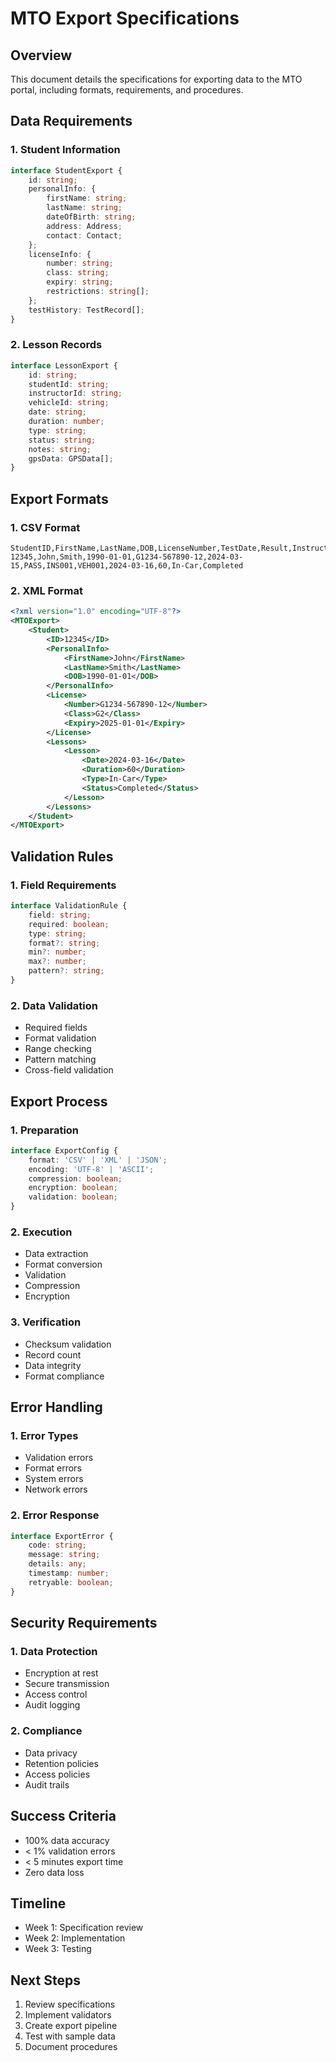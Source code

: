 # MTO Export Specifications

## Overview
This document details the specifications for exporting data to the MTO portal, including formats, requirements, and procedures.

## Data Requirements

### 1. Student Information
```typescript
interface StudentExport {
    id: string;
    personalInfo: {
        firstName: string;
        lastName: string;
        dateOfBirth: string;
        address: Address;
        contact: Contact;
    };
    licenseInfo: {
        number: string;
        class: string;
        expiry: string;
        restrictions: string[];
    };
    testHistory: TestRecord[];
}
```

### 2. Lesson Records
```typescript
interface LessonExport {
    id: string;
    studentId: string;
    instructorId: string;
    vehicleId: string;
    date: string;
    duration: number;
    type: string;
    status: string;
    notes: string;
    gpsData: GPSData[];
}
```

## Export Formats

### 1. CSV Format
```csv
StudentID,FirstName,LastName,DOB,LicenseNumber,TestDate,Result,InstructorID,VehicleID,LessonDate,Duration,Type,Status
12345,John,Smith,1990-01-01,G1234-567890-12,2024-03-15,PASS,INS001,VEH001,2024-03-16,60,In-Car,Completed
```

### 2. XML Format
```xml
<?xml version="1.0" encoding="UTF-8"?>
<MTOExport>
    <Student>
        <ID>12345</ID>
        <PersonalInfo>
            <FirstName>John</FirstName>
            <LastName>Smith</LastName>
            <DOB>1990-01-01</DOB>
        </PersonalInfo>
        <License>
            <Number>G1234-567890-12</Number>
            <Class>G2</Class>
            <Expiry>2025-01-01</Expiry>
        </License>
        <Lessons>
            <Lesson>
                <Date>2024-03-16</Date>
                <Duration>60</Duration>
                <Type>In-Car</Type>
                <Status>Completed</Status>
            </Lesson>
        </Lessons>
    </Student>
</MTOExport>
```

## Validation Rules

### 1. Field Requirements
```typescript
interface ValidationRule {
    field: string;
    required: boolean;
    type: string;
    format?: string;
    min?: number;
    max?: number;
    pattern?: string;
}
```

### 2. Data Validation
- Required fields
- Format validation
- Range checking
- Pattern matching
- Cross-field validation

## Export Process

### 1. Preparation
```typescript
interface ExportConfig {
    format: 'CSV' | 'XML' | 'JSON';
    encoding: 'UTF-8' | 'ASCII';
    compression: boolean;
    encryption: boolean;
    validation: boolean;
}
```

### 2. Execution
- Data extraction
- Format conversion
- Validation
- Compression
- Encryption

### 3. Verification
- Checksum validation
- Record count
- Data integrity
- Format compliance

## Error Handling

### 1. Error Types
- Validation errors
- Format errors
- System errors
- Network errors

### 2. Error Response
```typescript
interface ExportError {
    code: string;
    message: string;
    details: any;
    timestamp: number;
    retryable: boolean;
}
```

## Security Requirements

### 1. Data Protection
- Encryption at rest
- Secure transmission
- Access control
- Audit logging

### 2. Compliance
- Data privacy
- Retention policies
- Access policies
- Audit trails

## Success Criteria
- 100% data accuracy
- < 1% validation errors
- < 5 minutes export time
- Zero data loss

## Timeline
- Week 1: Specification review
- Week 2: Implementation
- Week 3: Testing

## Next Steps
1. Review specifications
2. Implement validators
3. Create export pipeline
4. Test with sample data
5. Document procedures 